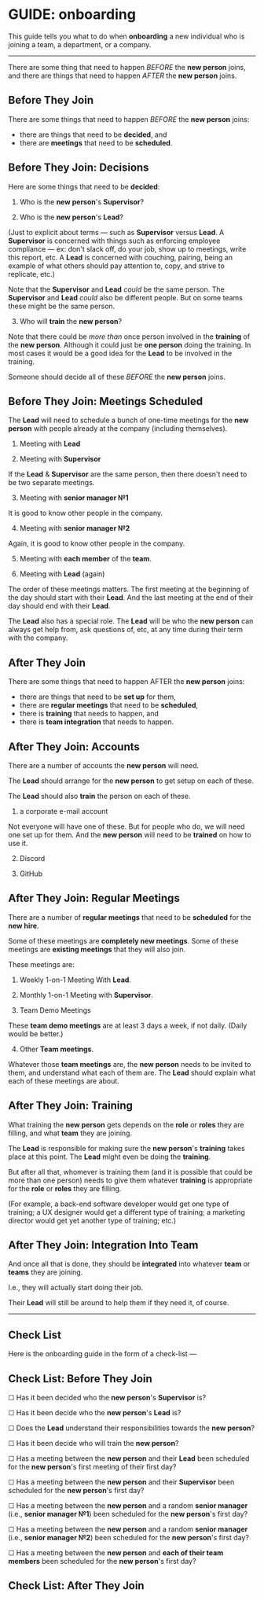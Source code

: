 # GUIDE: onboarding

This guide tells you what to do when **onboarding** a new individual who is joining a team, a department, or a company.

----

There are some thing that need to happen _BEFORE_ the **new person** joins, and there are things that need to happen _AFTER_ the **new person** joins.

## Before They Join

There are some things that need to happen _BEFORE_ the **new person** joins:

* there are things that need to be **decided**, and
* there are **meetings** that need to be **scheduled**.

## Before They Join: Decisions

Here are some things that need to be **decided**:

1. Who is the **new person**'s **Supervisor**?

2. Who is the **new person**'s **Lead**?

(Just to explicit about terms — such as **Supervisor** versus **Lead**. A **Supervisor** is concerned with things such as enforcing employee compliance — ex: don't slack off, do your job, show up to meetings, write this report, etc. A **Lead** is concerned with couching, pairing, being an example of what others should pay attention to, copy, and strive to replicate, etc.)

Note that the **Supervisor** and **Lead** _could_ be the same person.
The **Supervisor** and **Lead** _could_ also be different people.
But on some teams these might be the same person.

3. Who will **train** the **new person**?

Note that there could be _more than_ once person involved in the **training** of the **new person**.
Although it could just be **one person** doing the training.
In most cases it would be a good idea for the **Lead** to be involved in the training.

Someone should decide all of these _BEFORE_ the **new person** joins.

## Before They Join: Meetings Scheduled

The **Lead** will need to schedule a bunch of one-time meetings for the **new person** with people already at the company (including themselves).

1. Meeting with **Lead**

2. Meeting with **Supervisor**

If the **Lead** & **Supervisor** are the same person, then there doesn't need to be two separate meetings.

3. Meeting with **senior manager №1**

It is good to know other people in the company.

4. Meeting with **senior manager №2**

Again, it is good to know other people in the company.

5. Meeting with **each member** of the **team**.

6. Meeting with **Lead** (again)

The order of these meetings matters.
The first meeting at the beginning of the day should start with their **Lead**.
And the last meeting at the end of their day should end with their **Lead**.

The **Lead** also has a special role.
The **Lead** will be who the **new person** can always get help from, ask questions of, etc, at any time during their term with the company.

## After They Join

There are some things that need to happen AFTER the **new person** joins:

* there are things that need to be **set up** for them, 
* there are **regular meetings** that need to be **scheduled**,
* there is **training** that needs to happen, and
* there is **team integration** that needs to happen.

## After They Join: Accounts

There are a number of accounts the **new person** will need.

The **Lead** should arrange for the **new person** to get setup on each of these.

The **Lead** should also **train** the person on each of these.

1. a corporate e-mail account

Not everyone will have one of these.
But for people who do, we will need one set up for them.
And the **new person** will need to be **trained** on how to use it.

2. Discord

3. GitHub

## After They Join: Regular Meetings

There are a number of **regular meetings** that need to be **scheduled** for the **new hire**.

Some of these meetings are **completely new meetings**.
Some of these meetings are **existing meetings** that they will also join.

These meetings are:

1. Weekly 1-on-1 Meeting With **Lead**.

2. Monthly 1-on-1 Meeting with **Supervisor**.

3. Team Demo Meetings

These **team demo meetings** are at least 3 days a week, if not daily.
(Daily would be better.)

4. Other **Team meetings**.

Whatever those **team meetings** are, the **new person** needs to be invited to them, and understand what each of them are.
The **Lead** should explain what each of these meetings are about.

## After They Join: Training

What training the **new person** gets depends on the **role** or **roles** they are filling, and what **team** they are joining.

The **Lead** is responsible for making sure the **new person**'s **training** takes place at this point.
The **Lead** might even be doing the **training**.

But after all that, whomever is training them (and it is possible that could be more than one person) needs to give them whatever **training** is appropriate for the **role** or **roles** they are filling.

(For example, a back-end software developer would get one type of training; a UX designer would get a different type of training; a marketing director would get yet another type of training; etc.)

## After They Join: Integration Into Team

And once all that is done, they should be **integrated** into whatever **team** or **teams** they are joining.

I.e., they will actually start doing their job.

Their **Lead** will still be around to help them if they need it, of course.

-----

## Check List

Here is the onboarding guide in the form of a check-list ⁠—

## Check List: Before They Join

☐ Has it been decided who the **new person**'s **Supervisor** is?

☐ Has it been decide who the **new person**'s **Lead** is?

☐ Does the **Lead** understand their responsibilities towards the **new person**?

☐ Has it been decide who will train the **new person**?

☐ Has a meeting between the **new person** and their **Lead** been scheduled for the **new person**'s first meeting of their first day?

☐ Has a meeting between the **new person** and their **Supervisor** been scheduled for the **new person**'s first day?

☐ Has a meeting between the **new person** and a random **senior manager** (i.e., **senior manager №1**) been scheduled for the **new person**'s first day?

☐ Has a meeting between the **new person** and a random **senior manager** (i.e., **senior manager №2**) been scheduled for the **new person**'s first day?

☐ Has a meeting between the **new person** and **each of their team members** been scheduled for the **new person**'s first day?

## Check List: After They Join

